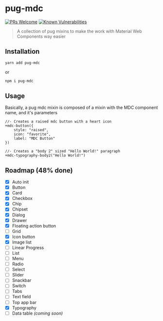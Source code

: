 # pug-mdc

[![PRs Welcome](https://img.shields.io/badge/PRs-welcome-brightgreen.svg)](http://makeapullrequest.com) [![Known Vulnerabilities](https://snyk.io/test/github/henriquehbr/pug-mdc/badge.svg)](https://snyk.io/test/github/henriquehbr/pug-mdc)

> A collection of pug mixins to make the work with Material Web Components way easier

## Installation

```bash
yarn add pug-mdc
```

or

```bash
npm i pug-mdc
```

## Usage

Basically, a pug mdc mixin is composed of a mixin with the MDC component name, and it's parameters

```pug
//- Creates a raised mdc button with a heart icon
+mdc-button({
	style: "raised",
	icon: "favorite",
	label: "MDC Button"
})

//- Creates a "body 2" sized "Hello World!" paragraph
+mdc-typography-body2("Hello World!")
```

## Roadmap (48% done)

- [x] Auto init
- [x] Button
- [x] Card
- [x] Checkbox
- [x] Chip
- [x] Chipset
- [x] Dialog
- [x] Drawer
- [x] Floating action button
- [ ] Grid
- [x] Icon button
- [x] Image list
- [ ] Linear Progress
- [ ] List
- [ ] Menu
- [ ] Radio
- [ ] Select
- [ ] Slider
- [ ] Snackbar
- [ ] Switch
- [ ] Tabs
- [ ] Text field
- [ ] Top app bar
- [x] Typography
- [ ] Data table _(coming soon)_